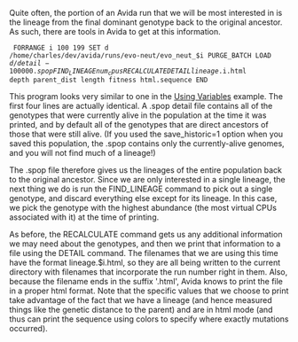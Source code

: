Quite often, the portion of an Avida run that we will be most interested in is the lineage from the final dominant genotype back to the original ancestor. As such, there are tools in Avida to get at this information.

<code>  FORRANGE i 100 199
    SET d /home/charles/dev/avida/runs/evo-neut/evo_neut_$i
    PURGE_BATCH
    LOAD $d/detail-100000.spop
    FIND_LINEAGE num_cpus
    RECALCULATE
    DETAIL lineage.$i.html depth parent_dist length fitness html.sequence
  END
</code>

This program looks very similar to one in the <a href="http://avida.devosoft.org/wiki/documentation/configuration-and-command-reference/sample-programs-from-analyze-mode/using-variables/" title="Using Variables">Using Variables</a> example. The first four lines are actually identical. A .spop detail file contains all of the genotypes that were currently alive in the population at the time it was printed, and by default all of the genotypes that are direct ancestors of those that were still alive. (If you used the save_historic=1 option when you saved this population, the .spop contains only the currently-alive genomes, and you will not find much of a lineage!)

The .spop file therefore gives us the lineages of the entire population back to the original ancestor. Since we are only interested in a single lineage, the next thing we do is run the FIND_LINEAGE command to pick out a single genotype, and discard everything else except for its lineage. In this case, we pick the genotype with the highest abundance (the most virtual CPUs associated with it) at the time of printing.

As before, the RECALCULATE command gets us any additional information we may need about the genotypes, and then we print that information to a file using the DETAIL command. The filenames that we are using this time have the format lineage.$i.html, so they are all being written to the current directory with filenames that incorporate the run number right in them. Also, because the filename ends in the suffix '.html', Avida knows to print the file in a proper html format. Note that the specific values that we choose to print take advantage of the fact that we have a lineage (and hence measured things like the genetic distance to the parent) and are in html mode (and thus can print the sequence using colors to specify where exactly mutations occurred).

